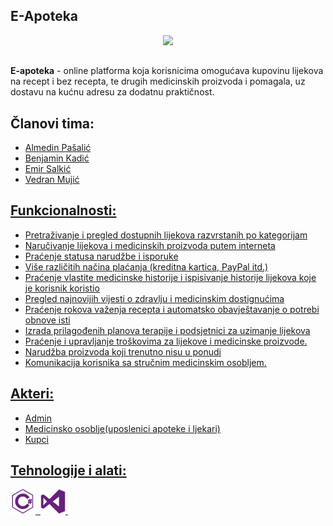 <p align="center"><b><h2>E-Apoteka</h2></b></p>

<p align="center">
  <img src="https://user-images.githubusercontent.com/92300059/226218826-2c6067f6-6cf3-4095-b498-2419be0f906a.png" height=150 widht = 150>
</p>

##

<b>E-apoteka</b> - online platforma koja korisnicima omogućava kupovinu lijekova na recept i
bez recepta, te drugih medicinskih proizvoda i pomagala, uz dostavu na kućnu adresu za
dodatnu praktičnost.

##

<h2><b>Članovi tima: </b></h2>

<ul>
  <li><a href="https://github.com/apasalic10">Almedin Pašalić</a></li>
  <li><a href="https://github.com/BenjaminKadic">Benjamin Kadić</li>
  <li><a href="https://github.com/esalkic1">Emir Salkić</li>
  <li><a href="https://github.com/vmujic1">Vedran Mujić</li>
  
</ul>

##

<h2><b>Funkcionalnosti: </b></h2>

<ul>
  <li>Pretraživanje i pregled dostupnih lijekova razvrstanih po kategorijam</li>
  <li>Naručivanje lijekova i medicinskih proizvoda putem interneta</li>
  <li>Praćenje statusa narudžbe i isporuke</li>
  <li>Više različitih načina plaćanja (kreditna kartica, PayPal itd.)</li>
  <li>Praćenje vlastite medicinske historije i ispisivanje historije lijekova koje je korisnik
koristio</li>
  <li>Pregled najnovijih vijesti o zdravlju i medicinskim dostignućima</li>
  <li>Praćenje rokova važenja recepta i automatsko obavještavanje o potrebi obnove
isti</li>
  <li>Izrada prilagođenih planova terapije i podsjetnici za uzimanje lijekova</li>
  <li>Praćenje i upravljanje troškovima za lijekove i medicinske proizvode.</li>
  <li>Narudžba proizvoda koji trenutno nisu u ponudi</li>
  <li>Komunikacija korisnika sa stručnim medicinskim osobljem.</li>
  
  
</ul>

##

<h2><b>Akteri: </b></h2>

<ul>
  <li>Admin</li>
  <li>Medicinsko osoblje(uposlenici apoteke i ljekari)</li>
  <li>Kupci</li>
  
  
  
</ul>


##
<h2>Tehnologije i alati:</h2>
<div>
  <img src="https://github.com/devicons/devicon/blob/master/icons/csharp/csharp-line.svg" title="C#" alt="Visual studio" width="40" height="40"/>&nbsp;
  <img src="https://github.com/devicons/devicon/blob/master/icons/visualstudio/visualstudio-plain.svg" title="Visual studio" alt="Visual studio" width="40" height="40"/>&nbsp;
  
</div>







